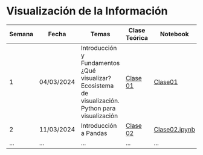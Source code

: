 # Visualización de la Información
| Semana | Fecha       | Temas           | Clase Teórica                                   | Notebook                                       |
|--------|-------------|-----------------|-------------------------------------------------|------------------------------------------------|
| 1      | 04/03/2024  |Introducción y Fundamentos ¿Qué visualizar? Ecosistema de visualización. Python para visualización  | [Clase 01](clases_teoricas/clase01.pdf)| [Clase01](clases_practicas/clase01.ipynb)                       |
| 2      | 11/03/2024  |Introducción a Pandas  | [Clase 02](url_de_la_clase_teorica)                | [Clase02.ipynb](clases_practicas/clase02.ipynb)                       |
| ...    | ...        | ...             | ...                                             | ...                                            |

